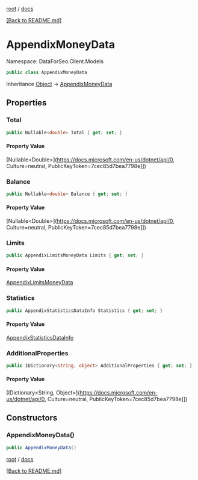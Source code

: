 [root](./../ "root") / [docs](./ "docs")

[[Back to README.md]](./../README.md "[Back to README.md]")

# AppendixMoneyData

Namespace: DataForSeo.Client.Models

```csharp
public class AppendixMoneyData
```

Inheritance [Object](https://docs.microsoft.com/en-us/dotnet/api/Object) → [AppendixMoneyData](./AppendixMoneyData.md)

## Properties

### **Total**

```csharp
public Nullable<double> Total { get; set; }
```

#### Property Value

[Nullable&lt;Double&gt;](https://docs.microsoft.com/en-us/dotnet/api/0, Culture=neutral, PublicKeyToken=7cec85d7bea7798e]])<br>

### **Balance**

```csharp
public Nullable<double> Balance { get; set; }
```

#### Property Value

[Nullable&lt;Double&gt;](https://docs.microsoft.com/en-us/dotnet/api/0, Culture=neutral, PublicKeyToken=7cec85d7bea7798e]])<br>

### **Limits**

```csharp
public AppendixLimitsMoneyData Limits { get; set; }
```

#### Property Value

[AppendixLimitsMoneyData](./AppendixLimitsMoneyData.md)<br>

### **Statistics**

```csharp
public AppendixStatisticsDataInfo Statistics { get; set; }
```

#### Property Value

[AppendixStatisticsDataInfo](./AppendixStatisticsDataInfo.md)<br>

### **AdditionalProperties**

```csharp
public IDictionary<string, object> AdditionalProperties { get; set; }
```

#### Property Value

[IDictionary&lt;String, Object&gt;](https://docs.microsoft.com/en-us/dotnet/api/0, Culture=neutral, PublicKeyToken=7cec85d7bea7798e]])<br>

## Constructors

### **AppendixMoneyData()**

```csharp
public AppendixMoneyData()
```

[root](./../ "root") / [docs](./ "docs")

[[Back to README.md]](./../README.md "[Back to README.md]")